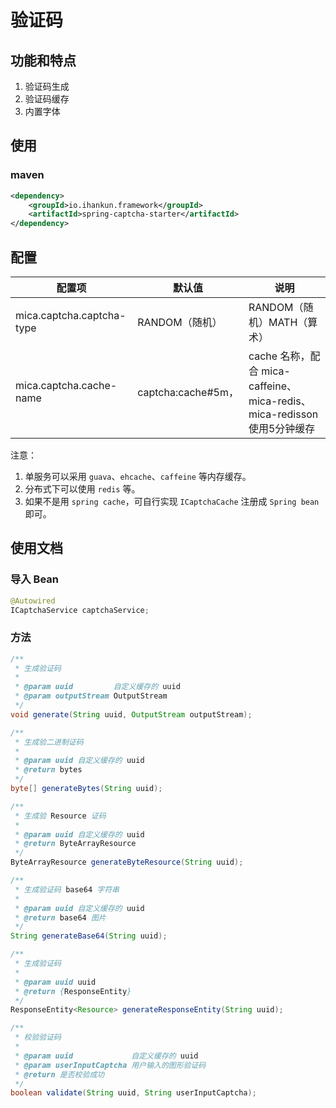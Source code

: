 # 验证码

## 功能和特点
1. 验证码生成
2. 验证码缓存
3. 内置字体

## 使用
### maven
```xml
<dependency>
    <groupId>io.ihankun.framework</groupId>
    <artifactId>spring-captcha-starter</artifactId>
</dependency>
```

## 配置
| 配置项                     | 默认值               | 说明                                |
| ------------------------- | ------------------- | ---------------------------------- |
| mica.captcha.captcha-type | RANDOM（随机）       | RANDOM（随机）MATH（算术）           |
| mica.captcha.cache-name   | captcha:cache#5m，  | cache 名称，配合 mica-caffeine、mica-redis、mica-redisson 使用5分钟缓存 |

注意：
1. 单服务可以采用 `guava`、`ehcache`、`caffeine` 等内存缓存。
2. 分布式下可以使用 `redis` 等。
3. 如果不是用 `spring cache`，可自行实现 `ICaptchaCache` 注册成 `Spring bean` 即可。

## 使用文档

### 导入 Bean
```java
@Autowired
ICaptchaService captchaService;
```

### 方法
```java
/**
 * 生成验证码
 *
 * @param uuid         自定义缓存的 uuid
 * @param outputStream OutputStream
 */
void generate(String uuid, OutputStream outputStream);

/**
 * 生成验二进制证码
 *
 * @param uuid 自定义缓存的 uuid
 * @return bytes
 */
byte[] generateBytes(String uuid);

/**
 * 生成验 Resource 证码
 *
 * @param uuid 自定义缓存的 uuid
 * @return ByteArrayResource
 */
ByteArrayResource generateByteResource(String uuid);

/**
 * 生成验证码 base64 字符串
 *
 * @param uuid 自定义缓存的 uuid
 * @return base64 图片
 */
String generateBase64(String uuid);

/**
 * 生成验证码
 *
 * @param uuid uuid
 * @return {ResponseEntity}
 */
ResponseEntity<Resource> generateResponseEntity(String uuid);

/**
 * 校验验证码
 *
 * @param uuid             自定义缓存的 uuid
 * @param userInputCaptcha 用户输入的图形验证码
 * @return 是否校验成功
 */
boolean validate(String uuid, String userInputCaptcha);
```